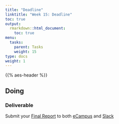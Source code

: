 ```yaml
---
title: "Deadline"
linktitle: "Week 15: Deadline"
toc: true
output:
  rmarkdown::html_document:
    toc: true
menu:
  tasks:
    parent: Tasks
    weight: 15
type: docs
weight: 1
---
```


{{% aes-header %}}

## Doing

### Deliverable

Submit your [Final Report](/deliverables/04-final-report/) to both <a href='https://ecampus.wvu.edu' target='_blank'>eCampus</a> and <a href='https://edp617spring2023.slack.com/archives/C054JGGQ2HY' target='_blank'>Slack</a>

